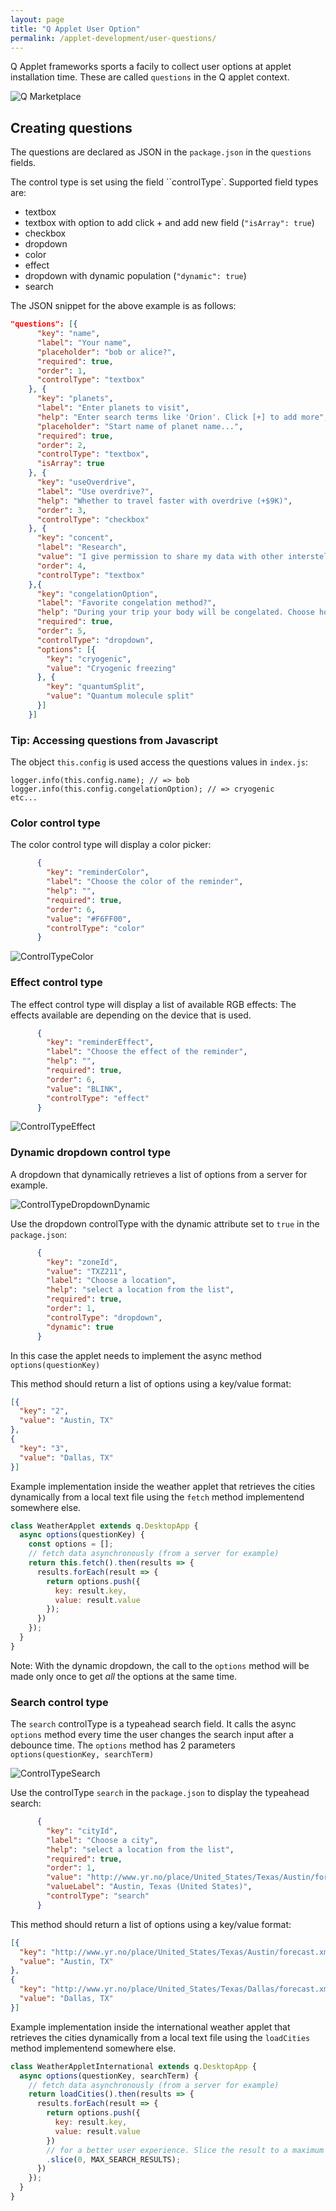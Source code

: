```yaml
---
layout: page
title: "Q Applet User Option"
permalink: /applet-development/user-questions/
---
```


Q Applet frameworks sports a facily to collect user options at
applet installation time. These are called `questions` in the Q applet context.

![Q Marketplace](../images/questions.png "Q Marketplace")

## Creating questions

The questions are declared as JSON in the `package.json` in the `questions` fields.

The control type is set using the field ``controlType`. Supported field types are:

- textbox
- textbox with option to add click + and add new field (`"isArray": true`)
- checkbox
- dropdown
- color
- effect
- dropdown with dynamic population (`"dynamic": true`)
- search

The JSON snippet for the above example is as follows:

```json
"questions": [{
      "key": "name",
      "label": "Your name",
      "placeholder": "bob or alice?",
      "required": true,
      "order": 1,
      "controlType": "textbox"
    }, {
      "key": "planets",
      "label": "Enter planets to visit",
      "help": "Enter search terms like 'Orion'. Click [+] to add more",
      "placeholder": "Start name of planet name...",
      "required": true,
      "order": 2,
      "controlType": "textbox",
      "isArray": true
    }, {
      "key": "useOverdrive",
      "label": "Use overdrive?",
      "help": "Whether to travel faster with overdrive (+$9K)",
      "order": 3,
      "controlType": "checkbox"
    }, {
      "key": "concent",
      "label": "Research",
      "value": "I give permission to share my data with other interstellar voyagers.",
      "order": 4,
      "controlType": "textbox"
    },{
      "key": "congelationOption",
      "label": "Favorite congelation method?",
      "help": "During your trip your body will be congelated. Choose how.",
      "required": true,
      "order": 5,
      "controlType": "dropdown",
      "options": [{
        "key": "cryogenic",
        "value": "Cryogenic freezing"
      }, {
        "key": "quantumSplit",
        "value": "Quantum molecule split"
      }]
    }]
```

### Tip: Accessing questions from Javascript

The object  `this.config` is used access the questions values in `index.js`:

    logger.info(this.config.name); // => bob
    logger.info(this.config.congelationOption); // => cryogenic
    etc...

### Color control type

The color control type will display a color picker:

```json
      {
        "key": "reminderColor",
        "label": "Choose the color of the reminder",
        "help": "",
        "required": true,
        "order": 6,
        "value": "#F6FF00",
        "controlType": "color"
      }
```

![ControlTypeColor](../images/controlTypeColor.png "ControlTypeColor")

### Effect control type

The effect control type will display a list of available RGB effects:
The effects available are depending on the device that is used.

```json
      {
        "key": "reminderEffect",
        "label": "Choose the effect of the reminder",
        "help": "",
        "required": true,
        "order": 6,
        "value": "BLINK",
        "controlType": "effect"
      }
```

![ControlTypeEffect](../images/controlTypeEffect.png "ControlTypeEffect")

### Dynamic dropdown control type

A dropdown that dynamically retrieves a list of options from a server for example.

![ControlTypeDropdownDynamic](../images/controlTypeDropdownDynamic.png "ControlTypeDropdownDynamic")

Use the dropdown controlType with the dynamic attribute set to `true` in the `package.json`:

```json
      {
        "key": "zoneId",
        "value": "TXZ211",
        "label": "Choose a location",
        "help": "select a location from the list",
        "required": true,
        "order": 1,
        "controlType": "dropdown",
        "dynamic": true
      }
```

In this case the applet needs to implement the async method `options(questionKey)`

This method should return a list of options using a key/value format:

```json
[{
  "key": "2",
  "value": "Austin, TX"
},
{
  "key": "3",
  "value": "Dallas, TX"
}]
```

Example implementation inside the weather applet that retrieves the cities dynamically from a
 local text file using the `fetch` method implementend somewhere else.

```javascript
class WeatherApplet extends q.DesktopApp {
  async options(questionKey) {
    const options = [];
    // fetch data asynchronously (from a server for example)
    return this.fetch().then(results => {
      results.forEach(result => {
        return options.push({
          key: result.key,
          value: result.value
        });
      })
    });
  }
}
```

Note: With the dynamic dropdown, the call to the `options` method will be made only once to get
*all* the options at the same time.

### Search control type

The `search` controlType is a typeahead search field.
It calls the async `options` method every time the user changes the search input after a debounce time.
The `options` method has 2 parameters `options(questionKey, searchTerm)`

![ControlTypeSearch](../images/controlTypeSearch.png "ControlTypeSearch")

Use the controlType `search` in the `package.json` to display the typeahead search:

```json
      {
        "key": "cityId",
        "label": "Choose a city",
        "help": "select a location from the list",
        "required": true,
        "order": 1,
        "value": "http://www.yr.no/place/United_States/Texas/Austin/forecast.xml",
        "valueLabel": "Austin, Texas (United States)",
        "controlType": "search"
      }
```

This method should return a list of options using a key/value format:

```json
[{
  "key": "http://www.yr.no/place/United_States/Texas/Austin/forecast.xml",
  "value": "Austin, TX"
},
{
  "key": "http://www.yr.no/place/United_States/Texas/Dallas/forecast.xml",
  "value": "Dallas, TX"
}]
```

Example implementation inside the international weather applet that retrieves the cities dynamically from a
 local text file using the `loadCities` method implementend somewhere else.

```javascript
class WeatherAppletInternational extends q.DesktopApp {
  async options(questionKey, searchTerm) {
    // fetch data asynchronously (from a server for example)
    return loadCities().then(results => {
      results.forEach(result => {
        return options.push({
          key: result.key,
          value: result.value
        })
        // for a better user experience. Slice the result to a maximum number of options
        .slice(0, MAX_SEARCH_RESULTS);
      })
    });
  }
}
```
